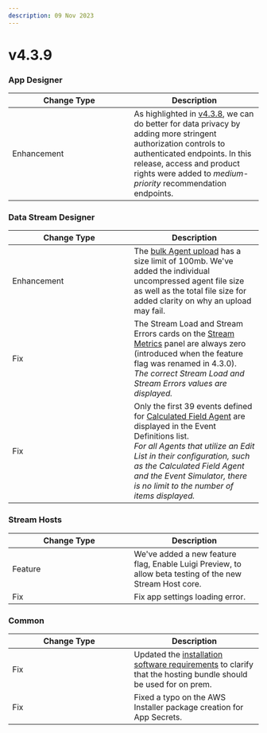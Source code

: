 ```yaml
---
description: 09 Nov 2023
---
```


# v4.3.9

### App Designer

<table><thead><tr><th width="229">Change Type</th><th>Description</th></tr></thead><tbody><tr><td>Enhancement</td><td>As highlighted in <a href="v4.3.8.md#app-designer">v4.3.8</a>, we can do better for data privacy by adding more stringent authorization controls to authenticated endpoints. In this release, access and product rights were added to <em>medium-priority</em> recommendation endpoints. </td></tr></tbody></table>

### Data Stream Designer

<table><thead><tr><th width="229">Change Type</th><th>Description</th></tr></thead><tbody><tr><td>Enhancement</td><td>The <a href="../how-to-guides/agents/manage-agents.md#bulk-adding-agents">bulk Agent upload</a> has a size limit of 100mb. We've added the individual uncompressed agent file size as well as the total file size for added clarity on why an upload may fail. </td></tr><tr><td>Fix</td><td>The Stream Load and Stream Errors cards on the <a href="../how-to-guides/data-streams/use-stream-metrics.md">Stream Metrics</a> panel are always zero (introduced when the feature flag was renamed in 4.3.0).<br><em>The correct Stream Load and Stream Errors values are displayed.</em></td></tr><tr><td>Fix</td><td>Only the first 39 events defined for <a href="https://xmpro.gitbook.io/calculated-field/">Calculated Field Agent</a> are displayed in the Event Definitions list.<br><em>For all Agents that utilize an Edit List in their configuration, such as the Calculated Field Agent and the Event Simulator, there is no limit to the number of items displayed.</em></td></tr></tbody></table>

### Stream Hosts

<table><thead><tr><th width="229">Change Type</th><th>Description</th></tr></thead><tbody><tr><td>Feature</td><td>We've added a new feature flag, Enable Luigi Preview, to allow beta testing of the new Stream Host core.</td></tr><tr><td>Fix</td><td>Fix app settings loading error.</td></tr></tbody></table>

### Common

<table><thead><tr><th width="229">Change Type</th><th>Description</th></tr></thead><tbody><tr><td>Fix</td><td>Updated the <a href="../installation/install.md#software-requirements">installation software requirements</a> to clarify that the hosting bundle should be used for on prem.</td></tr><tr><td>Fix</td><td>Fixed a typo on the AWS Installer package creation for App Secrets.</td></tr></tbody></table>
